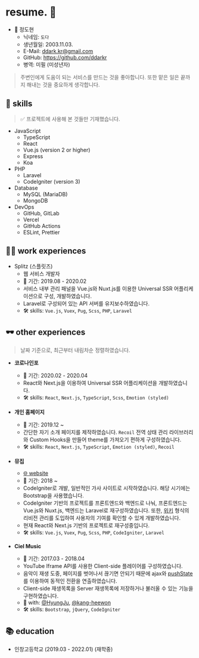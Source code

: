 # resume. 📝

- 👤 정도현
  - 닉네임: `도다`
  - 생년월일: 2003.11.03.
  - E-Mail: [ddark.kr@gmail.com](mailto:ddark.kr@gmail.com)
  - GitHub: <https://github.com/ddarkr>
  - 병역: 미필 (미성년자)

> 주변인에게 도움이 되는 서비스를 만드는 것을 좋아합니다. 또한 맡은 일은 끝까지 해내는 것을 중요하게 생각합니다.

## 🏒 skills

> ✅ 프로젝트에 사용해 본 것들만 기재했습니다.

- JavaScript
  - TypeScript
  - React
  - Vue.js (version 2 or higher)
  - Express
  - Koa
- PHP
  - Laravel
  - CodeIgniter (version 3)
- Database
  - MySQL (MariaDB)
  - MongoDB
- DevOps
  - GitHub, GitLab
  - Vercel
  - GitHub Actions
  - ESLint, Prettier

## 👨‍💻 work experiences

- Splitz (스플릿즈)
  - 웹 서비스 개발자
  - 📅 기간: 2019.08 - 2020.02
  - 서비스 내부 관리 패널을 Vue.js와 Nuxt.js를 이용한 Universal SSR 어플리케이션으로 구성, 개발하였습니다.
  - Laravel로 구성되어 있는 API 서버를 유지보수하였습니다.
  - 🛠 skills: `Vue.js`, `Vuex`, `Pug`, `Scss`, `PHP`, `Laravel`

## 🕶 other experiences

> 날짜 기준으로, 최근부터 내림차순 정렬하였습니다.

- **코로나인포**
  - 📅 기간: 2020.02 - 2020.04
  - React와 Next.js을 이용하여 Universal SSR 어플리케이션을 개발하였습니다.
  - 🛠 skills: `React`, `Next.js`, `TypeScript`, `Scss`, `Emotion (styled)`

- **개인 홈페이지**
  - 📅 기간: 2019.12 ~
  - 간단한 자기 소개 페이지를 제작하였습니다. `Recoil` 전역 상태 관리 라이브러리와 Custom Hooks을 만들어 theme를 가져오기 편하게 구성하였습니다.
  - 🛠 skills: `React`, `Next.js`, `TypeScript`, `Emotion (styled)`, `Recoil`

- **뮤집**
  - [🌐 website](https://muzip.xyz)
  - 📅 기간: 2018 ~
  - CodeIgniter로 개발, 일반적인 가사 사이트로 시작하였습니다. 해당 시기에는 Bootstrap을 사용했습니다.
  - CodeIgniter 기반의 프로젝트를 프론트엔드와 백엔드로 나눠, 프론트엔드는 Vue.js와 Nuxt.js, 백엔드는 Laravel로 재구성하였습니다. 또한, [위키](https://en.wikipedia.org/wiki/Wiki) 형식의 리비전 관리를 도입하여 사용자의 기여를 확인할 수 있게 개발하였습니다.
  - 현재 React와 Next.js 기반의 프로젝트로 재구성중입니다.
  - 🛠 skills: `Vue.js`, `Vuex`, `Pug`, `Scss`, `PHP`, `CodeIgniter`, `Laravel`

- **Ciel Music**
  - 📅 기간: 2017.03 - 2018.04
  - YouTube Iframe API를 사용한 Client-side 플레이어를 구성하였습니다.
  - 음악이 재생 도중, 페이지를 벗어나서 끊기면 안되기 때문에 ajax와 [pushState](https://developer.mozilla.org/en-US/docs/Web/API/History/pushState)를 이용하여 동적인 전환을 연출하였습니다.
  - Client-side 재생목록을 Server 재생목록에 저장하거나 불러올 수 있는 기능을 구현하였습니다.
  - 👥 with: [@HyungJu](https://github.com/HyungJu), [@kang-heewon](https://github.com/kang-heewon)
  - 🛠 skills: `Bootstrap`, `jQuery`, `CodeIgniter`

## 📚 education

- 인창고등학교 (2019.03 - 2022.01) (재학중)

